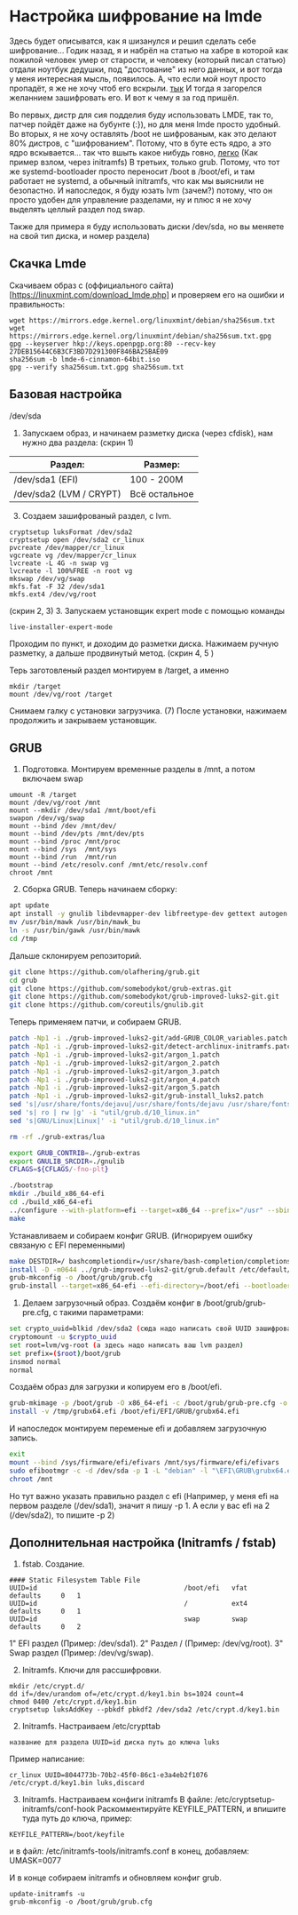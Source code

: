 # Настройка шифрование на lmde
 Здесь будет описыватся, как я шизанулся и решил сделать себе шифрование... Годик назад, я и набрёл на статью на хабре в которой как пожилой человек умер от старости, и человеку (который писал статью) отдали ноутбук дедушки, под "достование" из него данных, и вот тогда у меня интересная мысль, появилось. А, что если мой ноут  просто пропадёт, я же не хочу чтоб его вскрыли. [тык](https://habr.com/ru/articles/717494/) И тогда я загорелся желаннием зашифровать его. И вот к чему я за год пришёл. 

 Во первых, дистр для сия подделия буду использовать LMDE, так то, патчер пойдёт даже на бубунте (:}), но для меня lmde просто удобный. 
 Во вторых, я не хочу оставлять /boot не шифрованым, как это делают 80% дистров, с "шифрованием". Потому, что в буте есть ядро, а это ядро вскывается... так что вшыть какое нибудь говно, [легко](https://habr.com/ru/articles/457542/) (Как пример взлом, через initramfs)
 В третьих, только grub. Потому, что тот же systemd-bootloader просто переносит /boot в /boot/efi, и там работает не systemd, а обычный initramfs, что как мы выяснили не безопастно.
 И напоследок, я буду юзать lvm (зачем?) потому, что он просто удобен для управление разделами, ну и плюс я не хочу выделять целлый раздел под swap.

 Также для примера я буду использовать диски /dev/sda, но вы меняете на свой тип диска, и номер раздела)


 ## Скачка Lmde 
 Скачиваем образ с (оффициального сайта)[https://linuxmint.com/download_lmde.php]
 и проверяем его на ошибки и правильность:
 ```
 wget https://mirrors.edge.kernel.org/linuxmint/debian/sha256sum.txt
 wget https://mirrors.edge.kernel.org/linuxmint/debian/sha256sum.txt.gpg
 gpg --keyserver hkp://keys.openpgp.org:80 --recv-key 27DEB15644C6B3CF3BD7D291300F846BA25BAE09
 sha256sum -b lmde-6-cinnamon-64bit.iso
 gpg --verify sha256sum.txt.gpg sha256sum.txt
 ```
 ## Базовая настройка

 /dev/sda
 1. Запускаем образ, и начинаем разметку диска (через cfdisk), нам нужно два раздела: (скрин 1)

 | Раздел:                 | Размер:       | 
 | ----------------------- | ------------- |
 | /dev/sda1 (EFI)         | 100 - 200M    |
 | /dev/sda2 (LVM / CRYPT) | Всё остальное |
 
 3. Создаем зашифрованый раздел, с lvm. 
 ```
 cryptsetup luksFormat /dev/sda2
 cryptsetup open /dev/sda2 cr_linux
 pvcreate /dev/mapper/cr_linux
 vgcreate vg /dev/mapper/cr_linux
 lvcreate -L 4G -n swap vg
 lvcreate -l 100%FREE -n root vg
 mkswap /dev/vg/swap
 mkfs.fat -F 32 /dev/sda1
 mkfs.ext4 /dev/vg/root
 ```
 (скрин 2, 3)
 3. Запускаем установщик expert mode с помощью команды 
 ```
 live-installer-expert-mode
 ```
 Проходим по пункт, и доходим до разметки диска. Нажимаем ручную разметку, а дальше продвинутый метод.
 (скрин 4, 5 )
 
 Терь заготовленый раздел монтируем в /target, а именно
 ```
 mkdir /target
 mount /dev/vg/root /target
 ```
 Снимаем галку с установки загрузчика.
 (7)
 После установки, нажимаем продолжить и закрываем установщик.
 
 ## GRUB
 1. Подготовка. Монтируем временные разделы в /mnt, а потом включаем swap
 ```
 umount -R /target
 mount /dev/vg/root /mnt
 mount --mkdir /dev/sda1 /mnt/boot/efi
 swapon /dev/vg/swap 
 mount --bind /dev /mnt/dev/
 mount --bind /dev/pts /mnt/dev/pts
 mount --bind /proc /mnt/proc
 mount --bind /sys  /mnt/sys
 mount --bind /run  /mnt/run
 mount --bind /etc/resolv.conf /mnt/etc/resolv.conf
 chroot /mnt
 ```

 2. Сборка GRUB.
 Теперь начинаем сборку:
 ```bash
 apt update
 apt install -y gnulib libdevmapper-dev libfreetype-dev gettext autogen git bison help2man texinfo efibootmgr libisoburn1 libisoburn-dev mtools pkg-config m4 libtool automake autoconf flex fuse3 libfuse3-dev gawk
 mv /usr/bin/mawk /usr/bin/mawk_bu
 ln -s /usr/bin/gawk /usr/bin/mawk
 cd /tmp
 ```
 Дальше склонируем репозиторий.
 ```bash
 git clone https://github.com/olafhering/grub.git 
 cd grub
 git clone https://github.com/somebodykot/grub-extras.git 
 git clone https://github.com/somebodykot/grub-improved-luks2-git.git 
 git clone https://github.com/coreutils/gnulib.git 
 ```
 Теперь применяем патчи, и собираем GRUB.
 ```bash
 patch -Np1 -i ./grub-improved-luks2-git/add-GRUB_COLOR_variables.patch
 patch -Np1 -i ./grub-improved-luks2-git/detect-archlinux-initramfs.patch 
 patch -Np1 -i ./grub-improved-luks2-git/argon_1.patch
 patch -Np1 -i ./grub-improved-luks2-git/argon_2.patch
 patch -Np1 -i ./grub-improved-luks2-git/argon_3.patch
 patch -Np1 -i ./grub-improved-luks2-git/argon_4.patch
 patch -Np1 -i ./grub-improved-luks2-git/argon_5.patch
 patch -Np1 -i ./grub-improved-luks2-git/grub-install_luks2.patch
 sed 's|/usr/share/fonts/dejavu|/usr/share/fonts/dejavu /usr/share/fonts/TTF|g' -i "configure.ac"
 sed 's| ro | rw |g' -i "util/grub.d/10_linux.in"
 sed 's|GNU/Linux|Linux|' -i "util/grub.d/10_linux.in"
 
 rm -rf ./grub-extras/lua

 export GRUB_CONTRIB=./grub-extras
 export GNULIB_SRCDIR=./gnulib
 CFLAGS=${CFLAGS/-fno-plt}

 ./bootstrap
 mkdir ./build_x86_64-efi
 cd ./build_x86_64-efi
 ../configure --with-platform=efi --target=x86_64 --prefix="/usr" --sbindir="/usr/bin" --sysconfdir="/etc" --enable-boot-time --enable-cache-stats --enable-device-mapper --enable-grub-mkfont --enable-grub-mount --enable-mm-debug --disable-silent-rules --disable-werror  CPPFLAGS="$CPPFLAGS -O2"
 make
 ```
 Устанавливаем и собираем конфиг GRUB. (Игнорируем ошибку связаную с EFI переменными)
 ```bash
 make DESTDIR=/ bashcompletiondir=/usr/share/bash-completion/completions install
 install -D -m0644 ../grub-improved-luks2-git/grub.default /etc/default/grub
 grub-mkconfig -o /boot/grub/grub.cfg
 grub-install --target=x86_64-efi --efi-directory=/boot/efi --bootloader-id=GRUB
 ```
 1. Делаем загрузочный образ.
  Создаём конфиг в /boot/grub/grub-pre.cfg, с такими параметрами:
  ```bash
  set crypto_uuid=blkid /dev/sda2 (сюда надо написать свой UUID зашифрованого диска)
  cryptomount -u $crypto_uuid
  set root=lvm/vg-root (а здесь надо написать ваш lvm раздел)
  set prefix=($root)/boot/grub
  insmod normal
  normal
  ```
  Создаём образ для загрузки и копируем его в /boot/efi.
  ```bash
  grub-mkimage -p /boot/grub -O x86_64-efi -c /boot/grub/grub-pre.cfg -o /tmp/grubx64.efi luks2 part_gpt cryptodisk gcry_rijndael argon2 gcry_sha256 ext2 lvm
  install -v /tmp/grubx64.efi /boot/efi/EFI/GRUB/grubx64.efi
  ```
  И напоследок монтируем переменые efi и добавляем загрузочную запись.
  ```bash
  exit 
  mount --bind /sys/firmware/efi/efivars /mnt/sys/firmware/efi/efivars
  sudo efibootmgr -c -d /dev/sda -p 1 -L "debian" -l "\EFI\GRUB\grubx64.efi"
  chroot /mnt
  ``` 
  Но тут важно указать правильно раздел с efi (Например, у меня efi на первом разделе     (/dev/sda1), значит я пишу -p 1. А если у вас efi на 2 (/dev/sda2), то пишите -p 2)

 ## Дополнительная настройка (Initramfs / fstab)
  1. fstab. Создание.
  ```
  #### Static Filesystem Table File
  UUID=id                                     /boot/efi   vfat    defaults     0   1
  UUID=id                                     /           ext4    defaults     0   1
  UUID=id                                     swap        swap    defaults     0   2
  ```
  1" EFI раздел (Пример: /dev/sda1).
  2" Раздел / (Пример: /dev/vg/root).
  3" Swap раздел (Пример: /dev/vg/swap).

 2. Initramfs. Ключи для рассшифровки.
 ```
 mkdir /etc/crypt.d/
 dd if=/dev/urandom of=/etc/crypt.d/key1.bin bs=1024 count=4
 chmod 0400 /etc/crypt.d/key1.bin
 cryptsetup luksAddKey --pbkdf pbkdf2 /dev/sda2 /etc/crypt.d/key1.bin 
 ```

 2. Initramfs. Настраиваем /etc/crypttab
 ```
 название для раздела UUID=id диска путь до ключа luks
 ```
 Пример написание:
 ```
 cr_linux UUID=8044773b-70b2-45f0-86c1-e3a4eb2f1076 /etc/crypt.d/key1.bin luks,discard
 ```

 3. Initramfs. Настраиваем конфиги initramfs
 В файле: /etc/cryptsetup-initramfs/conf-hook
 Раскомментируйте KEYFILE_PATTERN, и впишите туда путь до ключа, пример:
 ```
 KEYFILE_PATTERN=/boot/keyfile
 ```
 и в файл: /etc/initramfs-tools/initramfs.conf
 в конец, добавляем: UMASK=0077

 И в конце собираем initramfs и обновляем конфиг grub.
 ```
 update-initramfs -u
 grub-mkconfig -o /boot/grub/grub.cfg
 ```



 
